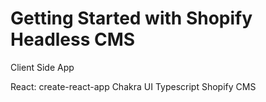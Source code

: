 # Getting Started with Shopify Headless CMS

Client Side App

React: create-react-app
Chakra UI
Typescript
Shopify CMS

